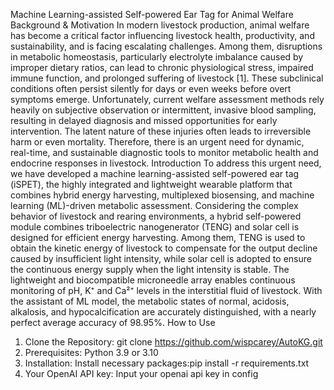 Machine Learning-assisted Self-powered Ear Tag for Animal Welfare
Background & Motivation
In modern livestock production, animal welfare has become a critical factor influencing livestock health, productivity, and sustainability, and is facing escalating challenges. Among them, disruptions in metabolic homeostasis, particularly electrolyte imbalance caused by improper dietary ratios, can lead to chronic physiological stress, impaired immune function, and prolonged suffering of livestock [1]. These subclinical conditions often persist silently for days or even weeks before overt symptoms emerge. Unfortunately, current welfare assessment methods rely heavily on subjective observation or intermittent, invasive blood sampling, resulting in delayed diagnosis and missed opportunities for early intervention. The latent nature of these injuries often leads to irreversible harm or even mortality. Therefore, there is an urgent need for dynamic, real-time, and sustainable diagnostic tools to monitor metabolic health and endocrine responses in livestock.
Introduction
To address this urgent need, we have developed a machine learning-assisted self-powered ear tag (iSPET), the highly integrated and lightweight wearable platform that combines hybrid energy harvesting, multiplexed biosensing, and machine learning (ML)-driven metabolic assessment.   Considering the complex behavior of livestock and rearing environments, a hybrid self-powered module combines triboelectric nanogenerator (TENG) and solar cell is designed for efficient energy harvesting.   Among them, TENG is used to obtain the kinetic energy of livestock to compensate for the output decline caused by insufficient light intensity, while solar cell is adopted to ensure the continuous energy supply when the light intensity is stable. The lightweight and biocompatible microneedle array enables continuous monitoring of pH, K⁺ and Ca²⁺ levels in the interstitial fluid of livestock.   With the assistant of ML model, the metabolic states of normal, acidosis, alkalosis, and hypocalcification are accurately distinguished, with a nearly perfect average accuracy of 98.95%. 
How to Use
1. Clone the Repository: git clone https://github.com/wispcarey/AutoKG.git
2. Prerequisites: Python 3.9 or 3.10
3. Installation: Install necessary packages:pip install -r requirements.txt
4. Your OpenAI API key: Input your openai api key in config
